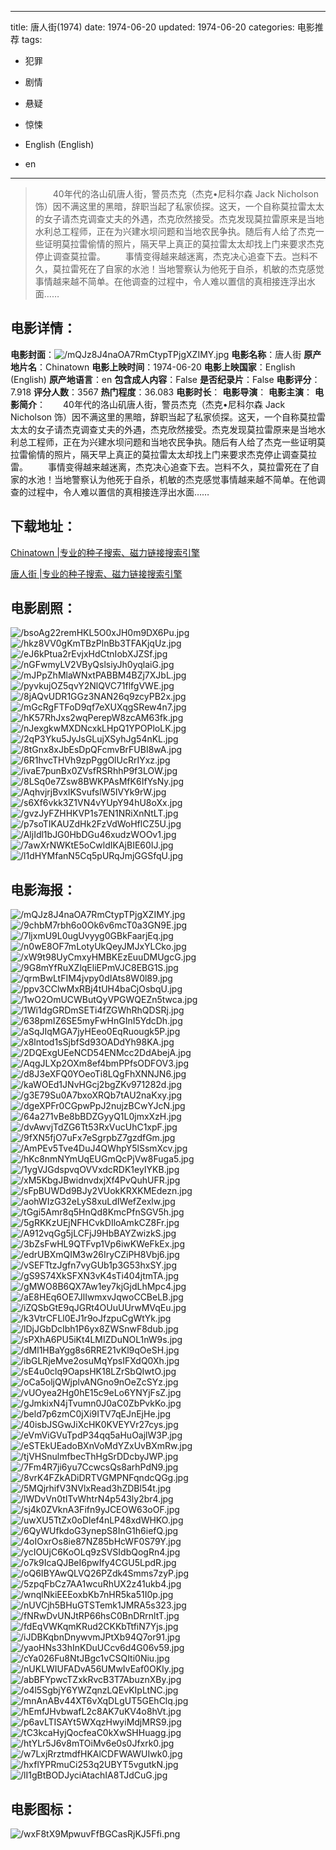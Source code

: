 
---
title: 唐人街(1974)
date: 1974-06-20
updated: 1974-06-20
categories: 电影推荐
tags:
- 犯罪
- 剧情
- 悬疑
- 惊悚

- English (English)
- en
---


> 　　40年代的洛山矶唐人街，警员杰克（杰克•尼科尔森 Jack Nicholson 饰）因不满这里的黑暗，辞职当起了私家侦探。这天，一个自称莫拉雷太太的女子请杰克调查丈夫的外遇，杰克欣然接受。杰克发现莫拉雷原来是当地水利总工程师，正在为兴建水坝问题和当地农民争执。随后有人给了杰克一些证明莫拉雷偷情的照片，隔天早上真正的莫拉雷太太却找上门来要求杰克停止调查莫拉雷。 　　事情变得越来越迷离，杰克决心追查下去。岂料不久，莫拉雷死在了自家的水池！当地警察认为他死于自杀，机敏的杰克感觉事情越来越不简单。在他调查的过程中，令人难以置信的真相接连浮出水面……

## **电影详情**：

**电影封面**：<img src="https://image.tmdb.org/t/p/w200/mQJz8J4naOA7RmCtypTPjgXZIMY.jpg" alt="/mQJz8J4naOA7RmCtypTPjgXZIMY.jpg" title="/mQJz8J4naOA7RmCtypTPjgXZIMY.jpg">
**电影名称**：唐人街
**原产地片名**：Chinatown
**电影上映时间**：1974-06-20
**电影上映国家**：English (English)
**原产地语言**：en
**包含成人内容**：False
**是否纪录片**：False
**电影评分**：7.918
**评分人数**：3567
**热门程度**：36.083
**电影时长**：
**电影导演**：
**电影主演**：
**电影简介**：　　40年代的洛山矶唐人街，警员杰克（杰克•尼科尔森 Jack Nicholson 饰）因不满这里的黑暗，辞职当起了私家侦探。这天，一个自称莫拉雷太太的女子请杰克调查丈夫的外遇，杰克欣然接受。杰克发现莫拉雷原来是当地水利总工程师，正在为兴建水坝问题和当地农民争执。随后有人给了杰克一些证明莫拉雷偷情的照片，隔天早上真正的莫拉雷太太却找上门来要求杰克停止调查莫拉雷。 　　事情变得越来越迷离，杰克决心追查下去。岂料不久，莫拉雷死在了自家的水池！当地警察认为他死于自杀，机敏的杰克感觉事情越来越不简单。在他调查的过程中，令人难以置信的真相接连浮出水面……

## **下载地址**：
[Chinatown |专业的种子搜索、磁力链接搜索引擎](https://movie.amd794.com:2083/?search=Chinatown&ordering=&mode=match_phrase&page_size=10&page=1)

[唐人街 |专业的种子搜索、磁力链接搜索引擎](https://movie.amd794.com:2083/?search=%E5%94%90%E4%BA%BA%E8%A1%97&ordering=&mode=match_phrase&page_size=10&page=1)
 

## **电影剧照**：
<img src="https://image.tmdb.org/t/p/original/bsoAg22remHKL5O0xJH0m9DX6Pu.jpg" alt="/bsoAg22remHKL5O0xJH0m9DX6Pu.jpg" title="/bsoAg22remHKL5O0xJH0m9DX6Pu.jpg"><img src="https://image.tmdb.org/t/p/original/hkz8VV0gKmTBzPlnBb3TFAKjqUz.jpg" alt="/hkz8VV0gKmTBzPlnBb3TFAKjqUz.jpg" title="/hkz8VV0gKmTBzPlnBb3TFAKjqUz.jpg"><img src="https://image.tmdb.org/t/p/original/eJ6kPtua2rEvjxHdCtnIobXJZSf.jpg" alt="/eJ6kPtua2rEvjxHdCtnIobXJZSf.jpg" title="/eJ6kPtua2rEvjxHdCtnIobXJZSf.jpg"><img src="https://image.tmdb.org/t/p/original/nGFwmyLV2VByQslsiyJh0yqlaiG.jpg" alt="/nGFwmyLV2VByQslsiyJh0yqlaiG.jpg" title="/nGFwmyLV2VByQslsiyJh0yqlaiG.jpg"><img src="https://image.tmdb.org/t/p/original/mJPpZhMlaWNxtPABBM4BZj7XJbL.jpg" alt="/mJPpZhMlaWNxtPABBM4BZj7XJbL.jpg" title="/mJPpZhMlaWNxtPABBM4BZj7XJbL.jpg"><img src="https://image.tmdb.org/t/p/original/pyvkujOZ5qvY2NlQVC71flfgVWE.jpg" alt="/pyvkujOZ5qvY2NlQVC71flfgVWE.jpg" title="/pyvkujOZ5qvY2NlQVC71flfgVWE.jpg"><img src="https://image.tmdb.org/t/p/original/8jAQvUDR1GGz3NAN26q9zcyPB2x.jpg" alt="/8jAQvUDR1GGz3NAN26q9zcyPB2x.jpg" title="/8jAQvUDR1GGz3NAN26q9zcyPB2x.jpg"><img src="https://image.tmdb.org/t/p/original/mGcRgFTFoD9qf7eXUXqgSRew4n7.jpg" alt="/mGcRgFTFoD9qf7eXUXqgSRew4n7.jpg" title="/mGcRgFTFoD9qf7eXUXqgSRew4n7.jpg"><img src="https://image.tmdb.org/t/p/original/hK57RhJxs2wqPerepW8zcAM63fk.jpg" alt="/hK57RhJxs2wqPerepW8zcAM63fk.jpg" title="/hK57RhJxs2wqPerepW8zcAM63fk.jpg"><img src="https://image.tmdb.org/t/p/original/nJexgkwMXDNcxkLHpQ1YPOPloLK.jpg" alt="/nJexgkwMXDNcxkLHpQ1YPOPloLK.jpg" title="/nJexgkwMXDNcxkLHpQ1YPOPloLK.jpg"><img src="https://image.tmdb.org/t/p/original/2qP3Yku5JyJsGLujXSyhJg54nKL.jpg" alt="/2qP3Yku5JyJsGLujXSyhJg54nKL.jpg" title="/2qP3Yku5JyJsGLujXSyhJg54nKL.jpg"><img src="https://image.tmdb.org/t/p/original/8tGnx8xJbEsDpQFcmvBrFUBI8wA.jpg" alt="/8tGnx8xJbEsDpQFcmvBrFUBI8wA.jpg" title="/8tGnx8xJbEsDpQFcmvBrFUBI8wA.jpg"><img src="https://image.tmdb.org/t/p/original/6R1hvcTHVh9zpPggOlUcRrIYxz.jpg" alt="/6R1hvcTHVh9zpPggOlUcRrIYxz.jpg" title="/6R1hvcTHVh9zpPggOlUcRrIYxz.jpg"><img src="https://image.tmdb.org/t/p/original/ivaE7punBx0ZVsfRSRhhP9f3LOW.jpg" alt="/ivaE7punBx0ZVsfRSRhhP9f3LOW.jpg" title="/ivaE7punBx0ZVsfRSRhhP9f3LOW.jpg"><img src="https://image.tmdb.org/t/p/original/8LSq0e7Zsw8BWKPAsMfK6IfYsNy.jpg" alt="/8LSq0e7Zsw8BWKPAsMfK6IfYsNy.jpg" title="/8LSq0e7Zsw8BWKPAsMfK6IfYsNy.jpg"><img src="https://image.tmdb.org/t/p/original/AqhvjrjBvxIKSvufslW5IVYk9rW.jpg" alt="/AqhvjrjBvxIKSvufslW5IVYk9rW.jpg" title="/AqhvjrjBvxIKSvufslW5IVYk9rW.jpg"><img src="https://image.tmdb.org/t/p/original/s6Xf6vkk3Z1VN4vYUpY94hU8oXx.jpg" alt="/s6Xf6vkk3Z1VN4vYUpY94hU8oXx.jpg" title="/s6Xf6vkk3Z1VN4vYUpY94hU8oXx.jpg"><img src="https://image.tmdb.org/t/p/original/gvzJyFZHHKVP1s7EN1NRiXnNtLT.jpg" alt="/gvzJyFZHHKVP1s7EN1NRiXnNtLT.jpg" title="/gvzJyFZHHKVP1s7EN1NRiXnNtLT.jpg"><img src="https://image.tmdb.org/t/p/original/p7soTIKAUZdHk2FzVdWoHflCZ5U.jpg" alt="/p7soTIKAUZdHk2FzVdWoHflCZ5U.jpg" title="/p7soTIKAUZdHk2FzVdWoHflCZ5U.jpg"><img src="https://image.tmdb.org/t/p/original/AljIdl1bJG0HbDGu46xudzWOOv1.jpg" alt="/AljIdl1bJG0HbDGu46xudzWOOv1.jpg" title="/AljIdl1bJG0HbDGu46xudzWOOv1.jpg"><img src="https://image.tmdb.org/t/p/original/7awXrNWKtE5oCwldIKAjBIE60IJ.jpg" alt="/7awXrNWKtE5oCwldIKAjBIE60IJ.jpg" title="/7awXrNWKtE5oCwldIKAjBIE60IJ.jpg"><img src="https://image.tmdb.org/t/p/original/l1dHYMfanN5Cq5pURqJmjGGSfqU.jpg" alt="/l1dHYMfanN5Cq5pURqJmjGGSfqU.jpg" title="/l1dHYMfanN5Cq5pURqJmjGGSfqU.jpg">

## **电影海报**：
<img src="https://image.tmdb.org/t/p/original/mQJz8J4naOA7RmCtypTPjgXZIMY.jpg" alt="/mQJz8J4naOA7RmCtypTPjgXZIMY.jpg" title="/mQJz8J4naOA7RmCtypTPjgXZIMY.jpg"><img src="https://image.tmdb.org/t/p/original/9chbM7rbh6o0Ok6v6mcT0a3GN9E.jpg" alt="/9chbM7rbh6o0Ok6v6mcT0a3GN9E.jpg" title="/9chbM7rbh6o0Ok6v6mcT0a3GN9E.jpg"><img src="https://image.tmdb.org/t/p/original/7ljxmU9L0ugUvyyg0GBkFaarjEq.jpg" alt="/7ljxmU9L0ugUvyyg0GBkFaarjEq.jpg" title="/7ljxmU9L0ugUvyyg0GBkFaarjEq.jpg"><img src="https://image.tmdb.org/t/p/original/n0wE8OF7mLotyUkQeyJMJxYLCko.jpg" alt="/n0wE8OF7mLotyUkQeyJMJxYLCko.jpg" title="/n0wE8OF7mLotyUkQeyJMJxYLCko.jpg"><img src="https://image.tmdb.org/t/p/original/xW9t98UyCmxyHMBKEzEuuDMUgcG.jpg" alt="/xW9t98UyCmxyHMBKEzEuuDMUgcG.jpg" title="/xW9t98UyCmxyHMBKEzEuuDMUgcG.jpg"><img src="https://image.tmdb.org/t/p/original/9G8mYfRuXZlqEliEPmVJC8EBG1S.jpg" alt="/9G8mYfRuXZlqEliEPmVJC8EBG1S.jpg" title="/9G8mYfRuXZlqEliEPmVJC8EBG1S.jpg"><img src="https://image.tmdb.org/t/p/original/qrmBwLtFIM4jvpy0dIAts8W0l89.jpg" alt="/qrmBwLtFIM4jvpy0dIAts8W0l89.jpg" title="/qrmBwLtFIM4jvpy0dIAts8W0l89.jpg"><img src="https://image.tmdb.org/t/p/original/ppv3CClwMxRBj4tUH4baCjOsbqU.jpg" alt="/ppv3CClwMxRBj4tUH4baCjOsbqU.jpg" title="/ppv3CClwMxRBj4tUH4baCjOsbqU.jpg"><img src="https://image.tmdb.org/t/p/original/1wO2OmUCWButQyVPGWQEZn5twca.jpg" alt="/1wO2OmUCWButQyVPGWQEZn5twca.jpg" title="/1wO2OmUCWButQyVPGWQEZn5twca.jpg"><img src="https://image.tmdb.org/t/p/original/1Wi1dgGRDmSETi4fZGWhRhQDSRj.jpg" alt="/1Wi1dgGRDmSETi4fZGWhRhQDSRj.jpg" title="/1Wi1dgGRDmSETi4fZGWhRhQDSRj.jpg"><img src="https://image.tmdb.org/t/p/original/638pmIZ6SE5myFwHnGInI5YdcDh.jpg" alt="/638pmIZ6SE5myFwHnGInI5YdcDh.jpg" title="/638pmIZ6SE5myFwHnGInI5YdcDh.jpg"><img src="https://image.tmdb.org/t/p/original/aSqJIqMGA7jyHEeo0EqRuougk5P.jpg" alt="/aSqJIqMGA7jyHEeo0EqRuougk5P.jpg" title="/aSqJIqMGA7jyHEeo0EqRuougk5P.jpg"><img src="https://image.tmdb.org/t/p/original/x8lntod1sSjbfSd93OADdYh98KA.jpg" alt="/x8lntod1sSjbfSd93OADdYh98KA.jpg" title="/x8lntod1sSjbfSd93OADdYh98KA.jpg"><img src="https://image.tmdb.org/t/p/original/2DQExgUEeNCD54ENMcc2DdAbejA.jpg" alt="/2DQExgUEeNCD54ENMcc2DdAbejA.jpg" title="/2DQExgUEeNCD54ENMcc2DdAbejA.jpg"><img src="https://image.tmdb.org/t/p/original/AqgJLXp2OXm8ef4bmPPfsODFOV3.jpg" alt="/AqgJLXp2OXm8ef4bmPPfsODFOV3.jpg" title="/AqgJLXp2OXm8ef4bmPPfsODFOV3.jpg"><img src="https://image.tmdb.org/t/p/original/d8J3eXFQ0YOeoTi8LQgFhXNNJN6.jpg" alt="/d8J3eXFQ0YOeoTi8LQgFhXNNJN6.jpg" title="/d8J3eXFQ0YOeoTi8LQgFhXNNJN6.jpg"><img src="https://image.tmdb.org/t/p/original/kaWOEd1JNvHGcj2bgZKv971282d.jpg" alt="/kaWOEd1JNvHGcj2bgZKv971282d.jpg" title="/kaWOEd1JNvHGcj2bgZKv971282d.jpg"><img src="https://image.tmdb.org/t/p/original/g3E79Su0A7bxoXRQb7tAU2naKxy.jpg" alt="/g3E79Su0A7bxoXRQb7tAU2naKxy.jpg" title="/g3E79Su0A7bxoXRQb7tAU2naKxy.jpg"><img src="https://image.tmdb.org/t/p/original/dgeXPFr0CGpwPpJ2nujzBCwYJcN.jpg" alt="/dgeXPFr0CGpwPpJ2nujzBCwYJcN.jpg" title="/dgeXPFr0CGpwPpJ2nujzBCwYJcN.jpg"><img src="https://image.tmdb.org/t/p/original/64a271vBe8bBDZGyyQ1L0jmxXzH.jpg" alt="/64a271vBe8bBDZGyyQ1L0jmxXzH.jpg" title="/64a271vBe8bBDZGyyQ1L0jmxXzH.jpg"><img src="https://image.tmdb.org/t/p/original/dvAwvjTdZG6Tt53RxVucUhC1xpF.jpg" alt="/dvAwvjTdZG6Tt53RxVucUhC1xpF.jpg" title="/dvAwvjTdZG6Tt53RxVucUhC1xpF.jpg"><img src="https://image.tmdb.org/t/p/original/9fXN5fjO7uFx7eSgrpbZ7gzdfGm.jpg" alt="/9fXN5fjO7uFx7eSgrpbZ7gzdfGm.jpg" title="/9fXN5fjO7uFx7eSgrpbZ7gzdfGm.jpg"><img src="https://image.tmdb.org/t/p/original/AmPEv5Tve4DuJ4QWhpY5lSsmXcv.jpg" alt="/AmPEv5Tve4DuJ4QWhpY5lSsmXcv.jpg" title="/AmPEv5Tve4DuJ4QWhpY5lSsmXcv.jpg"><img src="https://image.tmdb.org/t/p/original/hKc8nmNYmUqEUGmQcPjVw8Fuga5.jpg" alt="/hKc8nmNYmUqEUGmQcPjVw8Fuga5.jpg" title="/hKc8nmNYmUqEUGmQcPjVw8Fuga5.jpg"><img src="https://image.tmdb.org/t/p/original/1ygVJGdspvqOVVxdcRDK1eyIYKB.jpg" alt="/1ygVJGdspvqOVVxdcRDK1eyIYKB.jpg" title="/1ygVJGdspvqOVVxdcRDK1eyIYKB.jpg"><img src="https://image.tmdb.org/t/p/original/xM5KbgJBwidnvdxjXf4PvQuhUFR.jpg" alt="/xM5KbgJBwidnvdxjXf4PvQuhUFR.jpg" title="/xM5KbgJBwidnvdxjXf4PvQuhUFR.jpg"><img src="https://image.tmdb.org/t/p/original/sFpBUWDd9BJy2VUokKRXKMEdezn.jpg" alt="/sFpBUWDd9BJy2VUokKRXKMEdezn.jpg" title="/sFpBUWDd9BJy2VUokKRXKMEdezn.jpg"><img src="https://image.tmdb.org/t/p/original/aohWIzG32eLyS8xuLdIWefZexlw.jpg" alt="/aohWIzG32eLyS8xuLdIWefZexlw.jpg" title="/aohWIzG32eLyS8xuLdIWefZexlw.jpg"><img src="https://image.tmdb.org/t/p/original/tGgi5Amr8q5HnQd8KmcPfnSGV5h.jpg" alt="/tGgi5Amr8q5HnQd8KmcPfnSGV5h.jpg" title="/tGgi5Amr8q5HnQd8KmcPfnSGV5h.jpg"><img src="https://image.tmdb.org/t/p/original/5gRKKzUEjNFHCvkDIloAmkCZ8Fr.jpg" alt="/5gRKKzUEjNFHCvkDIloAmkCZ8Fr.jpg" title="/5gRKKzUEjNFHCvkDIloAmkCZ8Fr.jpg"><img src="https://image.tmdb.org/t/p/original/A912vqGg5jLCFjJ9HbBAYZwizkS.jpg" alt="/A912vqGg5jLCFjJ9HbBAYZwizkS.jpg" title="/A912vqGg5jLCFjJ9HbBAYZwizkS.jpg"><img src="https://image.tmdb.org/t/p/original/3bZsFwHL9QTFvp1Vp6iwKWeFkEx.jpg" alt="/3bZsFwHL9QTFvp1Vp6iwKWeFkEx.jpg" title="/3bZsFwHL9QTFvp1Vp6iwKWeFkEx.jpg"><img src="https://image.tmdb.org/t/p/original/edrUBXmQIM3w26IryCZiPH8Vbj6.jpg" alt="/edrUBXmQIM3w26IryCZiPH8Vbj6.jpg" title="/edrUBXmQIM3w26IryCZiPH8Vbj6.jpg"><img src="https://image.tmdb.org/t/p/original/vSEFTtzJgfn7vyGUb1p3G53hxSY.jpg" alt="/vSEFTtzJgfn7vyGUb1p3G53hxSY.jpg" title="/vSEFTtzJgfn7vyGUb1p3G53hxSY.jpg"><img src="https://image.tmdb.org/t/p/original/gS9S74XkSFXN3vK4sTi404jtmTA.jpg" alt="/gS9S74XkSFXN3vK4sTi404jtmTA.jpg" title="/gS9S74XkSFXN3vK4sTi404jtmTA.jpg"><img src="https://image.tmdb.org/t/p/original/gMWO8B6QX7Aw1ey7kjGjdLhMpc4.jpg" alt="/gMWO8B6QX7Aw1ey7kjGjdLhMpc4.jpg" title="/gMWO8B6QX7Aw1ey7kjGjdLhMpc4.jpg"><img src="https://image.tmdb.org/t/p/original/aE8HEq6OE7JlIwmxvJqwoCCBeLB.jpg" alt="/aE8HEq6OE7JlIwmxvJqwoCCBeLB.jpg" title="/aE8HEq6OE7JlIwmxvJqwoCCBeLB.jpg"><img src="https://image.tmdb.org/t/p/original/iZQSbGtE9qJGRt4OUuUUrwMVqEu.jpg" alt="/iZQSbGtE9qJGRt4OUuUUrwMVqEu.jpg" title="/iZQSbGtE9qJGRt4OUuUUrwMVqEu.jpg"><img src="https://image.tmdb.org/t/p/original/k3VtrCFLl0EJ1r9oJfzpuCgWtYk.jpg" alt="/k3VtrCFLl0EJ1r9oJfzpuCgWtYk.jpg" title="/k3VtrCFLl0EJ1r9oJfzpuCgWtYk.jpg"><img src="https://image.tmdb.org/t/p/original/lDjJGbDcIbh1P6yx8ZWSnwF8dub.jpg" alt="/lDjJGbDcIbh1P6yx8ZWSnwF8dub.jpg" title="/lDjJGbDcIbh1P6yx8ZWSnwF8dub.jpg"><img src="https://image.tmdb.org/t/p/original/sPXhA6PU5iKt4LMIZDuNOL1nW9s.jpg" alt="/sPXhA6PU5iKt4LMIZDuNOL1nW9s.jpg" title="/sPXhA6PU5iKt4LMIZDuNOL1nW9s.jpg"><img src="https://image.tmdb.org/t/p/original/dMl1HBaYgg8s6RRE21vKl9qOeSH.jpg" alt="/dMl1HBaYgg8s6RRE21vKl9qOeSH.jpg" title="/dMl1HBaYgg8s6RRE21vKl9qOeSH.jpg"><img src="https://image.tmdb.org/t/p/original/ibGLRjeMve2osuMqYpsIFXdQ0Xh.jpg" alt="/ibGLRjeMve2osuMqYpsIFXdQ0Xh.jpg" title="/ibGLRjeMve2osuMqYpsIFXdQ0Xh.jpg"><img src="https://image.tmdb.org/t/p/original/sE4u0clq9OapsHK18LZrSbQIwtO.jpg" alt="/sE4u0clq9OapsHK18LZrSbQIwtO.jpg" title="/sE4u0clq9OapsHK18LZrSbQIwtO.jpg"><img src="https://image.tmdb.org/t/p/original/oCa5oljQWjplvANGno9nOeZcSYz.jpg" alt="/oCa5oljQWjplvANGno9nOeZcSYz.jpg" title="/oCa5oljQWjplvANGno9nOeZcSYz.jpg"><img src="https://image.tmdb.org/t/p/original/vUOyea2Hg0hE15c9eLo6YNYjFsZ.jpg" alt="/vUOyea2Hg0hE15c9eLo6YNYjFsZ.jpg" title="/vUOyea2Hg0hE15c9eLo6YNYjFsZ.jpg"><img src="https://image.tmdb.org/t/p/original/gJmkixN4jTvumn0J0aC0ZbPvkKo.jpg" alt="/gJmkixN4jTvumn0J0aC0ZbPvkKo.jpg" title="/gJmkixN4jTvumn0J0aC0ZbPvkKo.jpg"><img src="https://image.tmdb.org/t/p/original/beld7p6zmC0jXi9ITV7qEJnEjHe.jpg" alt="/beld7p6zmC0jXi9ITV7qEJnEjHe.jpg" title="/beld7p6zmC0jXi9ITV7qEJnEjHe.jpg"><img src="https://image.tmdb.org/t/p/original/40isbJSGwJiXcHK0KVEYVr27cys.jpg" alt="/40isbJSGwJiXcHK0KVEYVr27cys.jpg" title="/40isbJSGwJiXcHK0KVEYVr27cys.jpg"><img src="https://image.tmdb.org/t/p/original/eVmViGVuTpdP34qq5aHuOajlW3P.jpg" alt="/eVmViGVuTpdP34qq5aHuOajlW3P.jpg" title="/eVmViGVuTpdP34qq5aHuOajlW3P.jpg"><img src="https://image.tmdb.org/t/p/original/eSTEkUEadoBXnVoMdYZxUvBXmRw.jpg" alt="/eSTEkUEadoBXnVoMdYZxUvBXmRw.jpg" title="/eSTEkUEadoBXnVoMdYZxUvBXmRw.jpg"><img src="https://image.tmdb.org/t/p/original/tjVHSnulmfbecThHgSrDDcbyJWP.jpg" alt="/tjVHSnulmfbecThHgSrDDcbyJWP.jpg" title="/tjVHSnulmfbecThHgSrDDcbyJWP.jpg"><img src="https://image.tmdb.org/t/p/original/7Fm4R7ji6yu7CcwcsQs8arhPdN9.jpg" alt="/7Fm4R7ji6yu7CcwcsQs8arhPdN9.jpg" title="/7Fm4R7ji6yu7CcwcsQs8arhPdN9.jpg"><img src="https://image.tmdb.org/t/p/original/8vrK4FZkADiDRTVGMPNFqndcQGg.jpg" alt="/8vrK4FZkADiDRTVGMPNFqndcQGg.jpg" title="/8vrK4FZkADiDRTVGMPNFqndcQGg.jpg"><img src="https://image.tmdb.org/t/p/original/5MQjrhifV3NVlxRead3hZDBl54t.jpg" alt="/5MQjrhifV3NVlxRead3hZDBl54t.jpg" title="/5MQjrhifV3NVlxRead3hZDBl54t.jpg"><img src="https://image.tmdb.org/t/p/original/lWDvVn0tITvWhtrN4p543ly2br4.jpg" alt="/lWDvVn0tITvWhtrN4p543ly2br4.jpg" title="/lWDvVn0tITvWhtrN4p543ly2br4.jpg"><img src="https://image.tmdb.org/t/p/original/sj4k0ZVknA3Fifn9yJCEOW63oOF.jpg" alt="/sj4k0ZVknA3Fifn9yJCEOW63oOF.jpg" title="/sj4k0ZVknA3Fifn9yJCEOW63oOF.jpg"><img src="https://image.tmdb.org/t/p/original/uwXU5TtZx0oDlef4nLP48xdWHKO.jpg" alt="/uwXU5TtZx0oDlef4nLP48xdWHKO.jpg" title="/uwXU5TtZx0oDlef4nLP48xdWHKO.jpg"><img src="https://image.tmdb.org/t/p/original/6QyWUfkdoG3ynepS8InG1h6iefQ.jpg" alt="/6QyWUfkdoG3ynepS8InG1h6iefQ.jpg" title="/6QyWUfkdoG3ynepS8InG1h6iefQ.jpg"><img src="https://image.tmdb.org/t/p/original/4oIOxrOs8ie87NZ85bHcWF0S79Y.jpg" alt="/4oIOxrOs8ie87NZ85bHcWF0S79Y.jpg" title="/4oIOxrOs8ie87NZ85bHcWF0S79Y.jpg"><img src="https://image.tmdb.org/t/p/original/ycIOUjC6KoOLq9zSVSIdbQogRn4.jpg" alt="/ycIOUjC6KoOLq9zSVSIdbQogRn4.jpg" title="/ycIOUjC6KoOLq9zSVSIdbQogRn4.jpg"><img src="https://image.tmdb.org/t/p/original/o7k9IcaQJBeI6pwIfy4CGU5LpdR.jpg" alt="/o7k9IcaQJBeI6pwIfy4CGU5LpdR.jpg" title="/o7k9IcaQJBeI6pwIfy4CGU5LpdR.jpg"><img src="https://image.tmdb.org/t/p/original/oQ6IBYAwQLVQ26PZdk4Smms7zyP.jpg" alt="/oQ6IBYAwQLVQ26PZdk4Smms7zyP.jpg" title="/oQ6IBYAwQLVQ26PZdk4Smms7zyP.jpg"><img src="https://image.tmdb.org/t/p/original/5zpqFbCz7AA1wcuRhUX2z41ukb4.jpg" alt="/5zpqFbCz7AA1wcuRhUX2z41ukb4.jpg" title="/5zpqFbCz7AA1wcuRhUX2z41ukb4.jpg"><img src="https://image.tmdb.org/t/p/original/wnqlNkiEEEoxbKb7nHR5ka51I0p.jpg" alt="/wnqlNkiEEEoxbKb7nHR5ka51I0p.jpg" title="/wnqlNkiEEEoxbKb7nHR5ka51I0p.jpg"><img src="https://image.tmdb.org/t/p/original/nUVCjh5BHuGTSTemk1JMRA5s323.jpg" alt="/nUVCjh5BHuGTSTemk1JMRA5s323.jpg" title="/nUVCjh5BHuGTSTemk1JMRA5s323.jpg"><img src="https://image.tmdb.org/t/p/original/fNRwDvUNJtRP66hsC0BnDRrnltT.jpg" alt="/fNRwDvUNJtRP66hsC0BnDRrnltT.jpg" title="/fNRwDvUNJtRP66hsC0BnDRrnltT.jpg"><img src="https://image.tmdb.org/t/p/original/fdEqVWKqmKRud2CKKbTtfiN7Yjs.jpg" alt="/fdEqVWKqmKRud2CKKbTtfiN7Yjs.jpg" title="/fdEqVWKqmKRud2CKKbTtfiN7Yjs.jpg"><img src="https://image.tmdb.org/t/p/original/iJDBKqbnDnywvmJPtXb94Q7or91.jpg" alt="/iJDBKqbnDnywvmJPtXb94Q7or91.jpg" title="/iJDBKqbnDnywvmJPtXb94Q7or91.jpg"><img src="https://image.tmdb.org/t/p/original/yaoHNs33hInKDuUCcv6d4G06v59.jpg" alt="/yaoHNs33hInKDuUCcv6d4G06v59.jpg" title="/yaoHNs33hInKDuUCcv6d4G06v59.jpg"><img src="https://image.tmdb.org/t/p/original/cYa026Fu8NtJBgc1vCSQIti0Niu.jpg" alt="/cYa026Fu8NtJBgc1vCSQIti0Niu.jpg" title="/cYa026Fu8NtJBgc1vCSQIti0Niu.jpg"><img src="https://image.tmdb.org/t/p/original/nUKLWIUFADvA56UMwIvEaf0OKIy.jpg" alt="/nUKLWIUFADvA56UMwIvEaf0OKIy.jpg" title="/nUKLWIUFADvA56UMwIvEaf0OKIy.jpg"><img src="https://image.tmdb.org/t/p/original/abBFYpwcTZxkRvcB3T7AbuznXBy.jpg" alt="/abBFYpwcTZxkRvcB3T7AbuznXBy.jpg" title="/abBFYpwcTZxkRvcB3T7AbuznXBy.jpg"><img src="https://image.tmdb.org/t/p/original/o4l5SgbjY6YWZqnzLQEvKIpLtNC.jpg" alt="/o4l5SgbjY6YWZqnzLQEvKIpLtNC.jpg" title="/o4l5SgbjY6YWZqnzLQEvKIpLtNC.jpg"><img src="https://image.tmdb.org/t/p/original/mnAnABv44XT6vXqDLgUT5GEhClq.jpg" alt="/mnAnABv44XT6vXqDLgUT5GEhClq.jpg" title="/mnAnABv44XT6vXqDLgUT5GEhClq.jpg"><img src="https://image.tmdb.org/t/p/original/hEmfJHvbwafL2c8AK7uKV4o8hVt.jpg" alt="/hEmfJHvbwafL2c8AK7uKV4o8hVt.jpg" title="/hEmfJHvbwafL2c8AK7uKV4o8hVt.jpg"><img src="https://image.tmdb.org/t/p/original/p6avLTISAYt5WXqzHwyiMdjMRS9.jpg" alt="/p6avLTISAYt5WXqzHwyiMdjMRS9.jpg" title="/p6avLTISAYt5WXqzHwyiMdjMRS9.jpg"><img src="https://image.tmdb.org/t/p/original/tC3kcaHyjQocfeaC0kXwSHHuagg.jpg" alt="/tC3kcaHyjQocfeaC0kXwSHHuagg.jpg" title="/tC3kcaHyjQocfeaC0kXwSHHuagg.jpg"><img src="https://image.tmdb.org/t/p/original/htYLr5J6v8mTOiMv6e0s0Jfxrk0.jpg" alt="/htYLr5J6v8mTOiMv6e0s0Jfxrk0.jpg" title="/htYLr5J6v8mTOiMv6e0s0Jfxrk0.jpg"><img src="https://image.tmdb.org/t/p/original/w7LxjRrztmdfHKAlCDFWAWUIwk0.jpg" alt="/w7LxjRrztmdfHKAlCDFWAWUIwk0.jpg" title="/w7LxjRrztmdfHKAlCDFWAWUIwk0.jpg"><img src="https://image.tmdb.org/t/p/original/hxflYPRmuCi253q2UBYT5vgutkN.jpg" alt="/hxflYPRmuCi253q2UBYT5vgutkN.jpg" title="/hxflYPRmuCi253q2UBYT5vgutkN.jpg"><img src="https://image.tmdb.org/t/p/original/lI1gBtBODJyciAtachIA8TJdCuG.jpg" alt="/lI1gBtBODJyciAtachIA8TJdCuG.jpg" title="/lI1gBtBODJyciAtachIA8TJdCuG.jpg">

## **电影图标**：
<img src="https://image.tmdb.org/t/p/original/wxF8tX9MpwuvFfBGCasRjKJ5Ffi.png" alt="/wxF8tX9MpwuvFfBGCasRjKJ5Ffi.png" title="/wxF8tX9MpwuvFfBGCasRjKJ5Ffi.png">
